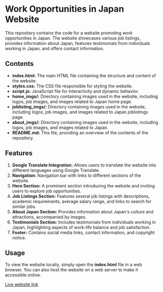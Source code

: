 # Work Opportunities in Japan Website
This repository contains the code for a website promoting work opportunities in Japan. The website showcases various job listings, provides information about Japan, features testimonials from individuals working in Japan, and offers contact information.

## Contents
+ **index.html:** The main HTML file containing the structure and content of the website.
+ **styles.css:** The CSS file responsible for styling the website.
+ **script.js:** JavaScript file for interactivity and dynamic behavior.
+ **home_imgs/:** Directory containing images used in the website, including logos, job images, and images related to Japan home page.
+ **joblisting_imgs/:** Directory containing images used in the website, including logos, job images, and images related to Japan joblistings page.
+ **about_imgs/:** Directory containing images used in the website, including logos, job images, and images related to Japan.
+ **README.md:** This file, providing an overview of the contents of the repository.

## Features

1. **Google Translate Integration:** Allows users to translate the website into different languages using Google Translate.
2. **Navigation:** Navigation bar with links to different sections of the website.
3. **Hero Section:** A prominent section introducing the website and inviting users to explore job opportunities.
4. **Job Listings Section:** Features several job listings with descriptions, academic requirements, average salary range, and links to search for similar jobs.
5. **About Japan Section:** Provides information about Japan's culture and attractions, accompanied by images.
6. **Testimonials Section:** Includes testimonials from individuals working in Japan, highlighting aspects of work-life balance and job satisfaction.
7. **Footer:** Contains social media links, contact information, and copyright notice.

## Usage
To view the website locally, simply open the **index.html** file in a web browser. You can also host the website on a web server to make it accessible online.

[Live website link](https://lakshmi-321.github.io/lakshmi-321.github.io2/)
